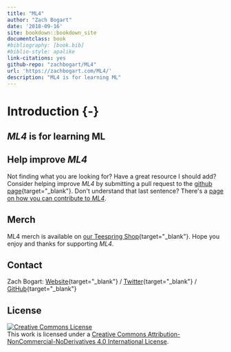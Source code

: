 ```yaml
--- 
title: "ML4"
author: "Zach Bogart"
date: '2018-09-16'
site: bookdown::bookdown_site
documentclass: book
#bibliography: [book.bib]
#biblio-style: apalike
link-citations: yes
github-repo: "zachbogart/ML4"
url: 'https://zachbogart.com/ML4/'
description: "ML4 is for learning ML"
---
```


# Introduction {-}

## *ML4* is for learning ML

## Help improve *ML4*

Not finding what you are looking for? Have a great resource I should add? Consider helping improve *ML4* by submitting a pull request to the [github page](){target="_blank"}. Don't understand that last sentence? There's a [page on how you can contribute to *ML4*](contribute.html).

## Merch

ML4 merch is available on [our Teespring Shop](https://teespring.com/stores/ml4){target="_blank"}. Hope you enjoy and thanks for supporting *ML4*.


<!-- Contact -->
## Contact

Zach Bogart: 
[Website](https://zachbogart.com/){target="_blank"}
/
[Twitter](https://twitter.com/zachbogart){target="_blank"}
/
[GitHub](https://github.com/zachbogart){target="_blank"}

<!-- License -->
## License

<a rel="license" href="http://creativecommons.org/licenses/by-nc-nd/4.0/" target="_blank"><img alt="Creative Commons License" style="border-width:0" src="https://i.creativecommons.org/l/by-nc-nd/4.0/88x31.png" /></a><br />This work is licensed under a <a rel="license" href="http://creativecommons.org/licenses/by-nc-nd/4.0/" target="_blank">Creative Commons Attribution-NonCommercial-NoDerivatives 4.0 International License</a>.
